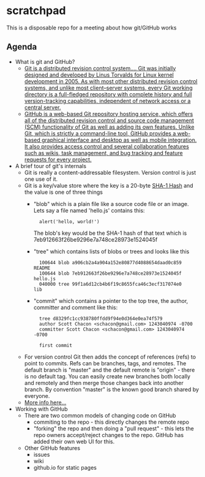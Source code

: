 # scratchpad
This is a disposable repo for a meeting about how git/GitHub works

## Agenda

- What is git and GitHub?
    - [Git is a distributed revision control system.... Git was initially designed and developed by Linus Torvalds for Linux kernel development in 2005. As with most other distributed revision control systems, and unlike most client–server systems, every Git working directory is a full-fledged repository with complete history and full version-tracking capabilities, independent of network access or a central server.](http://en.wikipedia.org/wiki/Git_%28software%29)
    - [GitHub is a web-based Git repository hosting service, which offers all of the distributed revision control and source code management (SCM) functionality of Git as well as adding its own features. Unlike Git, which is strictly a command-line tool, GitHub provides a web-based graphical interface and desktop as well as mobile integration. It also provides access control and several collaboration features such as wikis, task management, and bug tracking and feature requests for every project.](http://en.wikipedia.org/wiki/GitHub)
- A brief tour of git's internals
    - Git is really a content-addressable filesystem.  Version control is just one use of it.
    - Git is a key/value store where the key is a 20-byte [SHA-1 Hash](http://en.wikipedia.org/wiki/SHA-1) and the value is one of three things
        - "blob" which is a plain file like a source code file or an image.  Lets say a file named 'hello.js' contains this:
        
                alert('hello, world!')
            The blob's key would be the SHA-1 hash of that text which is 7eb912663f26be9296e7a748ce28973e1524045f
        - "tree" which contains lists of blobs or trees and looks like this
        
                100644 blob a906cb2a4a904a152e80877d4088654daad0c859      README
                100644 blob 7eb912663f26be9296e7a748ce28973e1524045f      hello.js
                040000 tree 99f1a6d12cb4b6f19c8655fca46c3ecf317074e0      lib

        - "commit" which contains a pointer to the top tree, the author, committer and comment like this:
        
                tree d8329fc1cc938780ffdd9f94e0d364e0ea74f579
                author Scott Chacon <schacon@gmail.com> 1243040974 -0700
                committer Scott Chacon <schacon@gmail.com> 1243040974 -0700

                first commit
    - For version control Git then adds the concept of references (refs) to point to commits.  Refs can be branches, tags, and remotes.  The default branch is "master" and the default remote is "origin" - there is no default tag.  You can easily create new branches both locally and remotely and then merge those changes back into another branch.  By convention "master" is the known good branch shared by everyone.
    - [More info here...](http://git-scm.com/book/en/v1/Git-Internals)
- Working with GitHub
    - There are two common models of changing code on GitHub
        - commiting to the repo - this directly changes the remote repo
        - "forking" the repo and then doing a "pull request" - this lets the repo owners accept/reject changes to the repo.  GitHub has added their own web UI for this.
    - Other GitHub features
        -  issues
        -  wiki
        -  github.io for static pages
        
